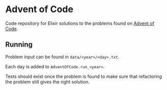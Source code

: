 # Advent of Code

Code repository for Elixir solutions to the problems found on [Advent of Code](https://adventofcode.com/).

## Running

Problem input can be found in `data/<year>/<day>.txt`.

Each day is added to `AdventOfCode.run_<year>`.

Tests should exist once the problem is found to make sure that refactoring the problem still gives the right solution.
